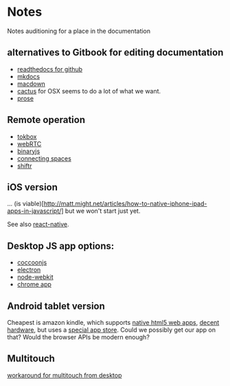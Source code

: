 # Notes

Notes auditioning for a place in the documentation

##  alternatives to Gitbook for editing documentation

* [readthedocs for github](http://docs.readthedocs.org/en/latest/webhooks.html)
* [mkdocs](http://www.mkdocs.org/)
* [macdown](http://macdown.uranusjr.com/)
* [cactus](http://cactusformac.com/docs/) for OSX seems to do a lot of what we want.
* [prose](http://prose.io)

## Remote operation

* [tokbox](https://tokbox.com/)
* [webRTC](http://www.webrtc.org/)
* [binaryjs](https://github.com/binaryjs/binaryjs)
* [connecting spaces](http://tunnel.connectingspaces.hk)
* [shiftr](https://shiftr.io/)

## iOS version

... (is viable)[http://matt.might.net/articles/how-to-native-iphone-ipad-apps-in-javascript/] but we won't start just yet.

See also [react-native](https://facebook.github.io/react-native/).

## Desktop JS app options:

* [coccoonjs](https://www.ludei.com/cocoonjs/)
* [electron](http://electron.atom.io/)
* [node-webkit](http://nwjs.io/)
* [chrome app](https://developer.chrome.com/apps/about_apps)

## Android tablet version

Cheapest is amazon kindle, which supports
[native html5 web apps](https://developer.amazon.com/public/solutions/platforms/webapps),
[decent hardware](https://developer.amazon.com/public/solutions/devices/fire-tablets/specifications/01-device-and-feature-specifications), but uses a
[special app store](https://developer.amazon.com/public/solutions/devices/fire-tablets).
Could we possibly get our app on that?
Would the browser APIs be modern enough?

## Multitouch

[workaround for multitouch from desktop](http://smus.com/multi-touch-browser-patch/)
